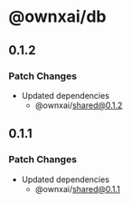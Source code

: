 # @ownxai/db

## 0.1.2

### Patch Changes

- Updated dependencies
  - @ownxai/shared@0.1.2

## 0.1.1

### Patch Changes

- Updated dependencies
  - @ownxai/shared@0.1.1
